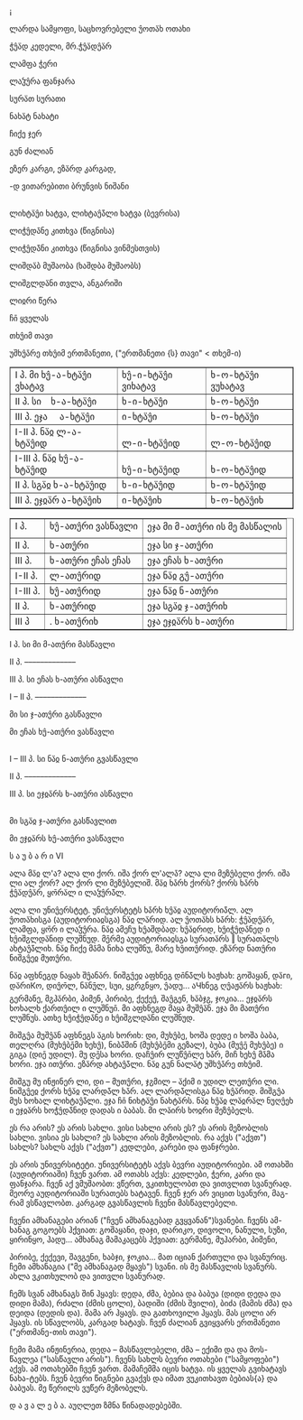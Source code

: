 ¡

<div>
<span lang="sva">ლარდა </span>სამყოფი, საცხოვრებელი <span lang="sva">უ̂ოთა̈ხ </span>ოთახი

<span lang="sva">ჭუ̂ა̈დ </span>კედელი, მრ.<span lang="sva">ჭუ̂ა̈დუ̂ა̈რ</span>

<span lang="sva">ლამფა </span>ჭერი

<span lang="sva">ლაჴუ̂რა </span>ფანჯარა

<span lang="sva">სურა̈თ </span>სურათი

<span lang="sva">ნახა̈ტ </span>ნახატი

<span lang="sva">ჩიქე </span>ჯერ

<span lang="sva">გუნ </span>ძალიან

<span lang="sva">ეზერ </span>კარგი, <span lang="sva">ეზა̈რდ </span>კარგად,

-<span lang="sva">დ </span>ვითარებითი ბრუნვის ნიშანი

</div><br clear="all">
<span lang="sva">ლიხტა̈უ̂ი </span>ხატვა, <span lang="sva">ლიხტაუ̂ა̄̈ლი </span>ხატვა (ბევრისა)

<span lang="sva">ლიჭუ̂და̄ნე </span>კითხვა (წიგნისა)

<span lang="sva">ლიჭუ̂და̄̈ნი </span>კითხვა (წიგნისა ვინმესთვის)

<span lang="sva">ლიშდა̈ბ </span>მუშაობა (<span lang="sva">ხაშდბა </span>მუშაობს)

<span lang="sva">ლიშჷლდა̈ნი </span>თვლა, ანგარიში

<span lang="sva">ლიჲრი </span>წერა

<span lang="sva">ჩი̄ </span>ყველას

<span lang="sva">თხუ̂იმ </span>თავი

<span lang="sva">უშხუ̂ა̄რე თხუ̂იმ </span>ერთმანეთი, ("ერთმანეთი {ს} თავი" &lt;&nbsp;<span lang="sva">თხემ</span>-ი)

<table border="1">
<tr><td style="vertical-align:top;">
I პ. <span lang="sva">მი ხუ̂-ა-ხტა̈უ̂ი </span>ვხატავ
</td><td style="vertical-align:top;">
<span lang="sva">ხუ̂-ი-ხტა̈უ̂ი </span>ვიხატავ
</td><td style="vertical-align:top;">
<span lang="sva">ხ-ო-ხტა̈უ̂ი </span>ვუხატავ
</td></tr>
<tr><td style="vertical-align:bottom;">
II პ. <span lang="sva">სი &nbsp;&nbsp;&nbsp;ხ-ა-ხტა̈უ̂ი</span>
</td><td style="vertical-align:bottom;">
<span lang="sva">ხ-ი-ხტა̈უ̂ი</span>
</td><td style="vertical-align:bottom;">
<span lang="sva">ხ-ო-ხტა̈უ̂ი</span>
</td></tr>
<tr><td style="vertical-align:bottom;">
III პ. <span lang="sva">ეჯა &nbsp;&nbsp;&nbsp;&nbsp;ა-ხტა̈უ̂ი</span>
</td><td style="vertical-align:bottom;">
<span lang="sva">ი-ხტა̈უ̂ი</span>
</td><td style="vertical-align:bottom;">
<span lang="sva">ხ-ო-ხტა̈უ̂ი</span>
</td></tr>
<tr><td style="vertical-align:bottom;">
I-II პ. <span lang="sva">ნა̈ჲ ლ-ა-ხტა̈უ̂იდ</span>
</td><td style="vertical-align:bottom;">
<span lang="sva">ლ-ი-ხტა̈უ̂იდ</span>
</td><td style="vertical-align:bottom;">
<span lang="sva">ლ-ო-ხტა̈უ̂იდ</span>
</td></tr>
<tr><td style="vertical-align:bottom;">
I-III პ. <span lang="sva">ნა̈ჲ ხუ̂-ა-ხტა̈უ̂იდ</span>
</td><td style="vertical-align:bottom;">
<span lang="sva">ხუ̂-ი-ხტა̈უ̂იდ</span>
</td><td style="vertical-align:bottom;">
<span lang="sva">ხ-ო-ხტა̈უ̂იდ</span>
</td></tr>
<tr><td style="vertical-align:top;">
II პ. <span lang="sva">სგა̈ჲ ხ-ა-ხტა̈უ̂იდ</span>
</td><td style="vertical-align:top;">
<span lang="sva">ხ-ი-ხტა̈უ̂იდ</span>
</td><td style="vertical-align:top;">
<span lang="sva">ხ-ო-ხტა̈უ̂იდ</span>
</td></tr>
<tr><td style="vertical-align:bottom;">
III პ. <span lang="sva">ეჯჲა̈რ ა-ხტა̈უ̂იხ</span>
</td><td style="vertical-align:bottom;">
<span lang="sva">ი-ხტა̈უ̂იხ</span>
</td><td style="vertical-align:bottom;">
<span lang="sva">ხ-ო-ხტა̈უ̂იხ</span>
</td></tr>
</table>
<table border="1">
<tr><td style="vertical-align:top;">
I პ.
</td><td style="vertical-align:top;">
<span lang="sva">ხუ̂-ათუ̂რი </span>ვასწავლი
</td><td style="vertical-align:top;">
<span lang="sva">ეჯა მი მ-ათუ̂რი </span>ის მე მასწა<span class="unknown">ლის</span>
</td></tr>
<tr><td style="vertical-align:top;">
II პ.
</td><td style="vertical-align:bottom;">
<span lang="sva">ხ-ათუ̂რი</span>
</td><td style="vertical-align:bottom;">
<span lang="sva">ეჯა სი ჯ-ათუ̂რი</span>
</td></tr>
<tr><td style="vertical-align:top;">
III პ.
</td><td style="vertical-align:top;">
<span lang="sva">ხ-ათუ̂რი ეჩას ეჩას</span>
</td><td style="vertical-align:top;">
<span lang="sva">ეჯა ეჩას ხ-ათუ̂რი</span>
</td></tr>
<tr><td style="vertical-align:middle;">
I-II პ.
</td><td style="vertical-align:middle;">
<span lang="sva">ლ-ათუ̂რიდ</span>
</td><td style="vertical-align:middle;">
<span lang="sva">ეჯა ნა̈ჲ გუ̂-ათუ̂რი</span>
</td></tr>
<tr><td style="vertical-align:middle;">
I-III პ.
</td><td style="vertical-align:bottom;">
<span lang="sva">ხუ̂-ათუ̂რიდ</span>
</td><td style="vertical-align:bottom;">
<span lang="sva">ეჯა ნა̈ჲ ნ-ათუ̂რი</span>
</td></tr>
<tr><td style="vertical-align:top;">
II პ.
</td><td style="vertical-align:top;">
<span lang="sva">ხ-ათუ̂რიდ</span>
</td><td style="vertical-align:top;">
<span lang="sva">ეჯა სგა̈ჲ ჯ-ათუ̂რიხ</span>
</td></tr>
<tr><td style="vertical-align:top;">
III პ
</td><td style="vertical-align:bottom;">
. <span lang="sva">ხ-ათუ̂რიხ</span>
</td><td style="vertical-align:bottom;">
<span lang="sva">ეჯა ეჯჲა̈რს ხ-ათუ̂რი</span>
</td></tr>
</table>
I პ. <span lang="sva">სი მი მ-ათუ̂რი </span>მასწავლი

II პ. –––––––––––––

III პ. <span lang="sva">სი ეჩას ხ-ათუ̂რი </span>ასწავლი

I – II პ. –––––––––––––

<div>
<span lang="sva">მი სი ჯ-ათუ̂რი </span>გასწავლი

<span lang="sva">მი ეჩას ხუ̂-ათუ̂რი </span>ვასწავლი

</div><br clear="all">
<div>
I – III პ. <span lang="sva">სი ნა̈ჲ ნ-ათუ̂რი </span>გვასწავლი

II პ. –––––––––––––

III პ. <span lang="sva">სი ეჯჲა̈რს ხ-ათუ̂რი </span>ასწავლი

</div><br clear="all">
<span lang="sva">მი სგა̈ჲ ჯ-ათუ̂რი </span>გასწავლით

<span lang="sva">მი ეჯჲა̈რს ხუ̂-ათუ̂რი </span>ვასწავლი

ს ა უ ბ ა რ ი VI

<span lang="sva">ალა მა̈ჲ ლ</span><span lang="sva">'</span><span lang="sva">ა? ალა ლი ქორ. იშა ქორ ლ</span><span lang="sva">'</span><span lang="sva">ალა̄? ალა ლი მეზუ̂ბელი ქორ. იშა ლი ალ ქორ? ალ ქორ ლი მეზუ̂ბელიშ. მა̈ჲ ხა̄რხ ქორს? ქორს ხა̄რხ ჭუ̂ა̈დუ̂ა̈რ, ყო̄რა̈ლ ი ლაჴუ̂რა̄̈ლ.</span>

<span lang="sva">ალა ლი უნიუ̂ერსტეტ. უნიუ̂ერსტეტს ხა̄რხ ხუ̂ა̈ჲ აუდიტორია̄̈ლ. ალ უ̂ოთა̈ხისგა (აუდიტორიაჲსგა) ნა̈ჲ ლა̈რიდ. ალ უ̂ოთა̈ხს ხა̄რხ: ჭუ̂ა̈დუ̂ა̈რ, ლამფა, ყო̄რ ი ლაჴუ̂რა. ნა̈ჲ ამეჩუ ხუ̂აშდბად: ხუ̂ა̈ჲრიდ, ხუ̂იჭუ̂და̄ნედ ი ხუ̂იშჷლდა̈ნიდ ლუშნუდ. მე̄რმე აუდიტორიაჲსგა სურათა̈რს ‖ სურათა̈ლს ახტაუ̂ა̄̈ლიხ. ნა̈ჲ ჩიქე მა̄მა ნიხა ლუშნუ, მარე ხუ̂ითუ̂რიდ. ეზა̈რდ ნათუ̂რი ნიშგუ̂ეჲ მუთუ̂რი.</span>

<span lang="sva">ნა̈ჲ აფხნეგდ ნაყახ შუ̂ანა̈რ. ნიშგუ̂ეჲ აფხნეგ დი̄ნა̄̈ლს ხაჟხახ: გოშაყან, და̈<span class="unknown">г</span>ი, და̈რი<span class="unknown">К</span>ო, დიუ̂ო̄ლ, ნა̈ნუ̄ლ, სუ<span class="unknown"></span>ი, ყჷრჷნყო, უ̂ადუ... ა<span class="unknown">Ч</span>ხნეგ ღუ̂აჟა̈რს ხაჟხახ: გერმანე, მჷჰა̈რბი, პიმენ, პირიბე, ქექეუ̂, შაუ̂გენ, ხა̈ბჯჷ, ჯოკია... ეჯჲა̈რს ხოხალხ ქართუ̂ილ ი ლუშნუი̄. მი აფხნეგდ მაყა მუშუ̂ა̈ნ. ეჯა მი მათუ̂რი ლუშნუს. ათხე ხუ̂იჭუ̂და̄ნე ი ხუ̂იშჷლდა̈ნი ლუშნუდ.</span>

<span lang="sva">მიშგუ̂ა მუშუ̂ა̈ნ აფხნეგს ა̈გის ხორიხ: დი, მუხუ̂ბე, ხოშა დედე ი ხოშა ბაბა, თელღრა (მუხუ̂ბე̄მი ხეხუ̂), ნიბა̄̈შინ (მუხუ̂ბე̄მი გეზალ), ბუბა (მუუ̂ე̄ მუხუ̂ბე) ი გიგა (დიე̄ უდილ). მუ დე̄სა ხორი. დაჩუ̂ირ ლუწუ̂ი̄ლე ხა̄რ, მიჩ ხეხუ̂ მა̄მა ხორი. ეჯა ითუ̂რი. ეზა̈რდ ახტაუ̂ა̄̈ლი. ნა̈ჲ გუნ ნალა̈ტ უშხუ̂ა̄რე თხუ̂იმ.</span>

<span lang="sva">მიშგუ მუ ინჟინერ ლი, დი – მუთუ̂რი, ჯჷმილ – ა̈ქიმ ი უდილ ლეთუ̂რი ლი. ნიშგუ̂ეჲ ქორს ხუ̂ა̈ჲ ლარდა̄̈ლ ხა̄რ. ალ ლარდა̄̈ლისგა ნა̈ჲ ხუ̂ა̈რიდ. მიშგუ̂ა მუს ხოხალ ლიხტაუ̂ა̄̈ლი. ეჯა ჩი̄ ნიხტა̈უ̂ი ნახტა̈რს. ნა̈ჲ ხუ̂ა̈ჲ ლა̈ჲრა̈ლ ნუღუ̂ეხ ი ეჯჲა̈რს ხოჭუ̂და̄̈ნიდ დადას ი ბაბას. მი ლა̈ირს ხოჲრი მეზუ̂ბელს</span>.

ეს რა არის? ეს არის სახლი. ვისი სახლი არის ეს? ეს არის მეზობლის სახლი. ვისია ეს სახლი? ეს სახლი არის მეზობლის. რა აქვს ("აქვთ") სახლს? სახლს აქვს ("აქვთ") კედლები, კარები და ფანჯრები.

ეს არის უნივერსიტეტი. უნივერსიტეტს აქვს ბევრი აუდიტორიები. ამ ოთახში (აუდიტორიაში) ჩვენ ვართ. ამ ოთახს აქვს: კედლები, ჭერი, კარი და ფანჯარა. ჩვენ აქ ვმუშაობთ: ვწერთ, ვკითხულობთ და ვითვლით სვანურად. მეორე აუდიტორიაში სურათებს ხატავენ. ჩვენ ჯერ არ ვიცით სვანური, მაგ-რამ ვსწავლობთ. კარგად გვასწავლის ჩვენი მასწავლებელი.

ჩვენი ამხანაგები არიან ("ჩვენ ამხანაგებად გვყვანან")სვანები. ჩვენს ამ-ხანაგ გოგოებს ჰქვიათ: გოშაყანი, დაჯი, დარიკო, დივოლი, ნანული, სუზი, ყირინყო, ჰადუ... ამხანაგ მამაკაცებს ჰქვიათ: გერმანე, მუჰარბი, პიმენი,

პირიბე, ქექევი, შავგენი, ხაბჯი, ჯოკია... მათ იციან ქართული და სვანურიც. ჩემი ამხანაგია ("მე ამხანაგად მყავს") სვანი. ის მე მასწავლის სვანურს. ახლა ვკითხულობ და ვითვლი სვანურად.

ჩემს სვან ამხანაგს შინ ჰყავს: დედა, ძმა, ბებია და ბაბუა (დიდი დედა და დიდი მამა), რძალი (ძმის ცოლი), ბადიში (ძმის შვილი), ბიძა (მამის ძმა) და დეიდა (დედის და). მამა არ ჰყავს. და გათხოვილი ჰყავს. მას ცოლი არ ჰყავს. ის სწავლობს, კარგად ხატავს. ჩვენ ძალიან გვიყვარს ერთმანეთი ("ერთმანე-თის თავი").

ჩემი მამა ინჟინერია, დედა – მასწავლებელი, ძმა – ექიმი და და მოს-წავლეა ("სასწავლი არის"). ჩვენს სახლს ბევრი ოთახები ("სამყოფები") აქვს. ამ ოთახებში ჩვენ ვართ. მამაჩემმა იცის ხატვა. ის ყველას გვიხატავს ნახა-ტებს. ჩვენ ბევრი წიგნები გვაქვს და იმათ ვუკითხავთ ბებიას{ა} და ბაბუას. მე წერილს ვუწერ მეზობელს.

დ ა ვ ა ლ ე ბ ა. აუღლეთ ზმნა წინადადებებში.

